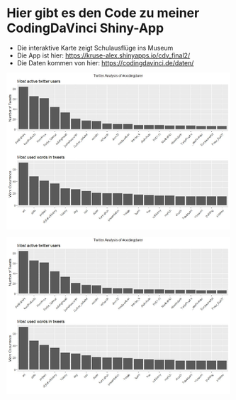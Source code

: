 # Hier gibt es den Code zu meiner CodingDaVinci Shiny-App
 + Die interaktive Karte zeigt Schulausflüge ins Museum
 + Die App ist hier: https://kruse-alex.shinyapps.io/cdv_final2/
 + Die Daten kommen von hier: https://codingdavinci.de/daten/

![alt text](https://github.com/kruse-alex/codingdurer_twitter/blob/master/twitter_result.jpg)

![alt text](https://github.com/kruse-alex/codingdurer_twitter/blob/master/twitter_result.jpg)
